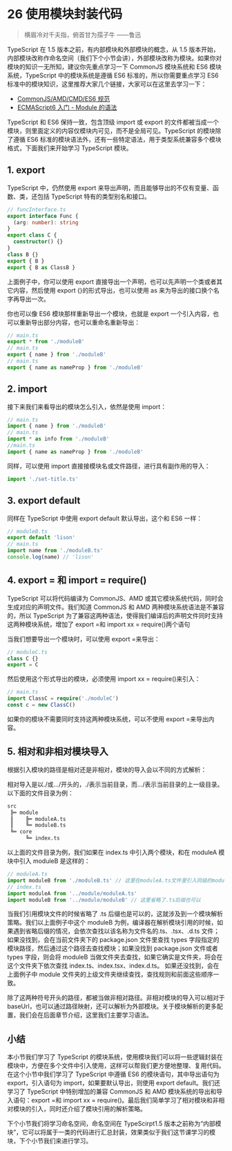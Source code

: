 # 26 使用模块封装代码

> 横眉冷对千夫指，俯首甘为孺子牛 ——鲁迅

TypeScript 在 1.5 版本之前，有内部模块和外部模块的概念，从 1.5 版本开始，内部模块改称作命名空间（我们下个小节会讲），外部模块改称为模块。如果你对模块的知识一无所知，建议你先重点学习一下 CommonJS 模块系统和 ES6 模块系统，TypeScript 中的模块系统是遵循 ES6 标准的，所以你需要重点学习 ES6 标准中的模块知识，这里推荐大家几个链接，大家可以在这里去学习一下：

- [CommonJS/AMD/CMD/ES6 规范](http://www.mamicode.com/info-detail-1935796.html)
- [ECMAScript6 入门 - Module 的语法](http://es6.ruanyifeng.com/#docs/module)

TypeScript 和 ES6 保持一致，包含顶级 import 或 export 的文件都被当成一个模块，则里面定义的内容仅模块内可见，而不是全局可见。TypeScript 的模块除了遵循 ES6 标准的模块语法外，还有一些特定语法，用于类型系统兼容多个模块格式，下面我们来开始学习 TypeScript 模块。

## 1. export

TypeScript 中，仍然使用 export 来导出声明，而且能够导出的不仅有变量、函数、类，还包括 TypeScript 特有的类型别名和接口。

```ts
// funcInterface.ts
export interface Func {
  (arg: number): string
}
export class C {
  constructor() {}
}
class B {}
export { B }
export { B as ClassB }
```

上面例子中，你可以使用 export 直接导出一个声明，也可以先声明一个类或者其它内容，然后使用 export {}的形式导出，也可以使用 as 来为导出的接口换个名字再导出一次。

你也可以像 ES6 模块那样重新导出一个模块，也就是 export 一个引入内容，也可以重新导出部分内容，也可以重命名重新导出：

```ts
// main.ts
export * from './moduleB'
// main.ts
export { name } from './moduleB'
// main.ts
export { name as nameProp } from './moduleB'
```

## 2. import

接下来我们来看导出的模块怎么引入，依然是使用 import：

```ts
// main.ts
import { name } from './moduleB'
// main.ts
import * as info from './moduleB'
//main.ts
import { name as nameProp } from './moduleB'
```

同样，可以使用 import 直接接模块名或文件路径，进行具有副作用的导入：

```ts
import './set-title.ts'
```

## 3. export default

同样在 TypeScript 中使用 export default 默认导出，这个和 ES6 一样：

```ts
// moduleB.ts
export default 'lison'
// main.ts
import name from './moduleB.ts'
console.log(name) // 'lison'
```

## 4. export = 和 import = require()

TypeScript 可以将代码编译为 CommonJS、AMD 或其它模块系统代码，同时会生成对应的声明文件。我们知道 CommonJS 和 AMD 两种模块系统语法是不兼容的，所以 TypeScript 为了兼容这两种语法，使得我们编译后的声明文件同时支持这两种模块系统，增加了 export =和 import xx = require()两个语句

当我们想要导出一个模块时，可以使用 export =来导出：

```ts
// moduleC.ts
class C {}
export = C
```

然后使用这个形式导出的模块，必须使用 import xx = require()来引入：

```ts
// main.ts
import ClassC = require('./moduleC')
const c = new ClassC()
```

如果你的模块不需要同时支持这两种模块系统，可以不使用 export =来导出内容。

## 5. 相对和非相对模块导入

根据引入模块的路径是相对还是非相对，模块的导入会以不同的方式解析：

相对导入是以./或…/开头的，./表示当前目录，而…/表示当前目录的上一级目录。以下面的文件目录为例：

```txt
src
 ╠═ module
 ║    ╠═ moduleA.ts
 ║    ╚═ moduleB.ts
 ╚═ core
      ╚═ index.ts
```

以上面的文件目录为例，我们如果在 index.ts 中引入两个模块，和在 moduleA 模块中引入 moduleB 是这样的：

```ts
// moduleA.ts
import moduleB from './moduleB.ts' // 这里在moduleA.ts文件里引入同级的moduleB.ts文件，所以使用./表示moduleA.ts文件当前所在路径
// index.ts
import moduleA from '../module/moduleA.ts'
import moduleB from '../module/moduleB' // 这里省略了.ts后缀也可以
```

当我们引用模块文件的时候省略了 .ts 后缀也是可以的，这就涉及到一个模块解析策略。我们以上面例子中这个 moduleB 为例，编译器在解析模块引用的时候，如果遇到省略后缀的情况，会依次查找以该名称为文件名的.ts、.tsx、.d.ts 文件；如果没找到，会在当前文件夹下的 package.json 文件里查找 types 字段指定的模块路径，然后通过这个路径去查找模块；如果没找到 package.json 文件或者 types 字段，则会将 moduleB 当做文件夹去查找，如果它确实是文件夹，将会在这个文件夹下依次查找 index.ts、index.tsx、index.d.ts。 如果还没找到，会在上面例子中 module 文件夹的上级文件夹继续查找，查找规则和前面这些顺序一致。

除了这两种符号开头的路径，都被当做非相对路径。非相对模块的导入可以相对于 baseUrl，也可以通过路径映射，还可以解析为外部模块。关于模块解析的更多配置，我们会在后面章节介绍，这里我们主要学习语法。

## 小结

本小节我们学习了 TypeScript 的模块系统，使用模块我们可以将一些逻辑封装在模块中，方便在多个文件中引入使用，这样可以帮我们更方便地整理、复用代码。在这个小节中我们学习了 TypeScript 中遵循 ES6 的模块语句，其中导出语句为 export，引入语句为 import，如果要默认导出，则使用 export default。我们还学习了 TypeScript 中特别增加的兼容 CommonJS 和 AMD 模块系统的导出和导入语句：export =和 import xx = require()。最后我们简单学习了相对模块和非相对模块的引入，同时还介绍了模块引用的解析策略。

下个小节我们将学习命名空间，命名空间在 TypeScirpt1.5 版本之前称为“内部模块”，它可以将属于一类的代码进行汇总封装，效果类似于我们这节课学习的模块，下个小节我们来进行学习。
